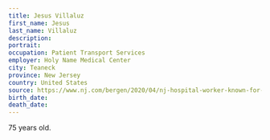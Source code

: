 ```yaml
---
title: Jesus Villaluz
first_name: Jesus
last_name: Villaluz
description: 
portrait: 
occupation: Patient Transport Services
employer: Holy Name Medical Center
city: Teaneck
province: New Jersey
country: United States
source: https://www.nj.com/bergen/2020/04/nj-hospital-worker-known-for-his-unforgettable-smile-dies-from-coronavirus.html
birth_date: 
death_date: 
---
```


75 years old.